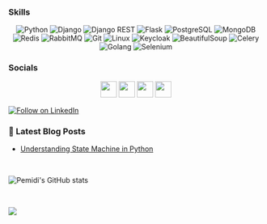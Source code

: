 ### Skills

<div align="center">  

![Python](https://img.shields.io/badge/Python-3776AB?style=for-the-badge&logo=python&logoColor=white)
![Django](https://img.shields.io/badge/Django-092E20?style=for-the-badge&logo=django&logoColor=white)
![Django REST](https://img.shields.io/badge/Django%20REST-FF1709?style=for-the-badge&logo=django&logoColor=white)
![Flask](https://img.shields.io/badge/Flask-000000?style=for-the-badge&logo=flask&logoColor=white)
![PostgreSQL](https://img.shields.io/badge/PostgreSQL-336791?style=for-the-badge&logo=postgresql&logoColor=white)
![MongoDB](https://img.shields.io/badge/MongoDB-47A248?style=for-the-badge&logo=mongodb&logoColor=white)
![Redis](https://img.shields.io/badge/Redis-DC382D?style=for-the-badge&logo=redis&logoColor=white)
![RabbitMQ](https://img.shields.io/badge/RabbitMQ-FF6600?style=for-the-badge&logo=rabbitmq&logoColor=white)
![Git](https://img.shields.io/badge/Git-F05032?style=for-the-badge&logo=git&logoColor=white)
![Linux](https://img.shields.io/badge/Linux-FCC624?style=for-the-badge&logo=linux&logoColor=black)
![Keycloak](https://img.shields.io/badge/Keycloak-0078D7?style=for-the-badge&logo=keycloak&logoColor=white)
![BeautifulSoup](https://img.shields.io/badge/BeautifulSoup-FFD700?style=for-the-badge&logo=beautifulsoup&logoColor=black)
![Celery](https://img.shields.io/badge/Celery-37814A?style=for-the-badge&logo=celery&logoColor=white)
![Golang](https://img.shields.io/badge/Go-00ADD8?style=for-the-badge&logo=go&logoColor=white)
![Selenium](https://img.shields.io/badge/Selenium-43B02A?style=for-the-badge&logo=selenium&logoColor=white)
 
</div>

</td><td valign="top" width="33%">



</td><td valign="top" width="33%">





</td></tr></table>  


### Socials

<p align="center"> <a href="https://www.github.com/Pemidi" target="_blank" rel="noreferrer"><img src="https://raw.githubusercontent.com/danielcranney/readme-generator/main/public/icons/socials/github.svg" width="32" height="32" /></a> <a href="https://www.linkedin.com/in/Pemidi" target="_blank" rel="noreferrer"><img src="https://raw.githubusercontent.com/danielcranney/readme-generator/main/public/icons/socials/linkedin.svg" width="32" height="32" /></a> <a href="https://www.stackoverflow.com/users/7143097" target="_blank" rel="noreferrer"><img src="https://raw.githubusercontent.com/danielcranney/readme-generator/main/public/icons/socials/stackoverflow.svg" width="32" height="32" /></a> <a href="https://www.twitter.com/Pemidi1" target="_blank" rel="noreferrer"><img src="https://raw.githubusercontent.com/danielcranney/readme-generator/main/public/icons/socials/twitter.svg" width="32" height="32" /></a></p>

[![Follow on LinkedIn](https://img.shields.io/badge/Follow%20on%20LinkedIn-0A66C2?style=for-the-badge&logo=linkedin&logoColor=white)](https://www.linkedin.com/comm/mynetwork/discovery-see-all?usecase=PEOPLE_FOLLOWS&followMember=pemidi)


### 📝 Latest Blog Posts
<!-- BLOG-POST-LIST:START -->
- [Understanding State Machine in Python](https://pemidi.hashnode.dev/understanding-state-machine-in-python)
<!-- BLOG-POST-LIST:END -->

<br>

![Pemidi's GitHub stats](https://github-readme-stats.vercel.app/api?username=pemidi&&rank_icon=percentile&show_icons=true&show=reviews,prs_merged,prs_merged_percentage)

<br>

<a href="http://www.github.com/Pemidi"><img src="https://github-readme-streak-stats.herokuapp.com/?user=Pemidi&stroke=ffffff&background=1c1917&ring=0891b2&fire=0891b2&currStreakNum=ffffff&currStreakLabel=0891b2&sideNums=ffffff&sideLabels=ffffff&dates=ffffff&hide_border=true" /></a>
